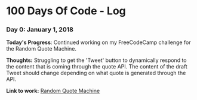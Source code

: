 # 100 Days Of Code - Log

### Day 0: January 1, 2018

**Today's Progress**: Continued working on my FreeCodeCamp challenge for the Random Quote Machine. 

**Thoughts:** Struggling to get the 'Tweet' button to dynamically respond to the content that is coming through the quote API. The content of the draft Tweet should change depending on what quote is generated through the API.

**Link to work:** <a href ="https://codepen.io/abbywilson/pen/vpgdOr?editors=1010">Random Quote Machine</a>

